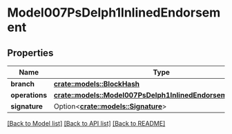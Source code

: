 # Model007PsDelph1InlinedEndorsement

## Properties

Name | Type | Description | Notes
------------ | ------------- | ------------- | -------------
**branch** | [**crate::models::BlockHash**](block_hash.md) |  | 
**operations** | [**crate::models::Model007PsDelph1InlinedEndorsementContents**](007-PsDELPH1.inlined.endorsement.contents.md) |  | 
**signature** | Option<[**crate::models::Signature**](Signature.md)> |  | [optional]

[[Back to Model list]](../README.md#documentation-for-models) [[Back to API list]](../README.md#documentation-for-api-endpoints) [[Back to README]](../README.md)



